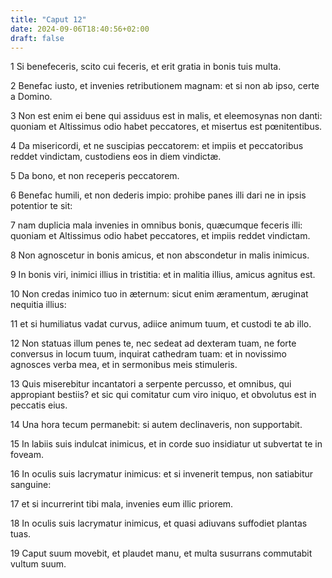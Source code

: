 ```yaml
---
title: "Caput 12"
date: 2024-09-06T18:40:56+02:00
draft: false
---
```




1 Si benefeceris, scito cui feceris, et erit gratia in bonis tuis multa.

2 Benefac iusto, et invenies retributionem magnam: et si non ab ipso, certe a Domino.

3 Non est enim ei bene qui assiduus est in malis, et eleemosynas non danti: quoniam et Altissimus odio habet peccatores, et misertus est pœnitentibus.

4 Da misericordi, et ne suscipias peccatorem: et impiis et peccatoribus reddet vindictam, custodiens eos in diem vindictæ.

5 Da bono, et non receperis peccatorem.

6 Benefac humili, et non dederis impio: prohibe panes illi dari ne in ipsis potentior te sit:

7 nam duplicia mala invenies in omnibus bonis, quæcumque feceris illi: quoniam et Altissimus odio habet peccatores, et impiis reddet vindictam.

8 Non agnoscetur in bonis amicus, et non abscondetur in malis inimicus.

9 In bonis viri, inimici illius in tristitia: et in malitia illius, amicus agnitus est.

10 Non credas inimico tuo in æternum: sicut enim æramentum, æruginat nequitia illius:

11 et si humiliatus vadat curvus, adiice animum tuum, et custodi te ab illo.

12 Non statuas illum penes te, nec sedeat ad dexteram tuam, ne forte conversus in locum tuum, inquirat cathedram tuam: et in novissimo agnosces verba mea, et in sermonibus meis stimuleris.

13 Quis miserebitur incantatori a serpente percusso, et omnibus, qui appropiant bestiis? et sic qui comitatur cum viro iniquo, et obvolutus est in peccatis eius.

14 Una hora tecum permanebit: si autem declinaveris, non supportabit.

15 In labiis suis indulcat inimicus, et in corde suo insidiatur ut subvertat te in foveam.

16 In oculis suis lacrymatur inimicus: et si invenerit tempus, non satiabitur sanguine:

17 et si incurrerint tibi mala, invenies eum illic priorem.

18 In oculis suis lacrymatur inimicus, et quasi adiuvans suffodiet plantas tuas.

19 Caput suum movebit, et plaudet manu, et multa susurrans commutabit vultum suum.

